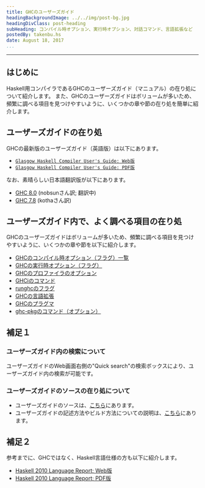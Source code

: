 ```yaml
---
title: GHCのユーザーズガイド
headingBackgroundImage: ../../img/post-bg.jpg
headingDivClass: post-heading
subHeading: コンパイル時オプション、実行時オプション、対話コマンド、言語拡張など
postedBy: takenbu.hs
date: August 18, 2017
...
```

---

## はじめに

Haskell用コンパイラであるGHCのユーザーズガイド（マニュアル）の在り処について紹介します。
また、GHCのユーザーズガイドはボリュームが多いため、頻繁に調べる項目を見つけやすいように、いくつかの章や節の在り処を簡単に紹介します。



## ユーザーズガイドの在り処

GHCの最新版のユーザーズガイド（英語版）は以下にあります。

* [`Glasgow Haskell Compiler User's Guide: Web版`](https://downloads.haskell.org/~ghc/latest/docs/html/users_guide/)
* [`Glasgow Haskell Compiler User's Guide: PDF版`](https://downloads.haskell.org/~ghc/latest/docs/users_guide.pdf)


なお、素晴らしい日本語翻訳版が以下にあります。

* [GHC 8.0](https://ghcguide.haskell.jp/users_guide/index.html)  (nobsunさん訳; 翻訳中)
* [GHC 7.8](http://www.kotha.net/ghcguide_ja/7.8.2/)  (kothaさん訳)



## ユーザーズガイド内で、よく調べる項目の在り処

GHCのユーザーズガイドはボリュームが多いため、頻繁に調べる項目を見つけやすいように、いくつかの章や節を以下に紹介します。

* [GHCのコンパイル時オプション（フラグ）一覧](https://downloads.haskell.org/~ghc/latest/docs/html/users_guide/flags.html)
* [GHCの実行時オプション（フラグ）](https://downloads.haskell.org/~ghc/latest/docs/html/users_guide/runtime_control.html#setting-rts-options)
* [GHCのプロファイラのオプション](https://downloads.haskell.org/~ghc/latest/docs/html/users_guide/profiling.html#profiling)
* [GHCiのコマンド](https://downloads.haskell.org/~ghc/latest/docs/html/users_guide/ghci.html#ghci-commands)
* [runghcのフラグ](https://downloads.haskell.org/~ghc/latest/docs/html/users_guide/runghc.html#runghc-flags)
* [GHCの言語拡張](https://downloads.haskell.org/~ghc/latest/docs/html/users_guide/glasgow_exts.html#language-options)
* [GHCのプラグマ](https://downloads.haskell.org/~ghc/latest/docs/html/users_guide/glasgow_exts.html#pragmas)
* [ghc-pkgのコマンド（オプション）](https://downloads.haskell.org/~ghc/latest/docs/html/users_guide/packages.html#using-packages)



## 補足１

### ユーザーズガイド内の検索について

ユーザーズガイドのWeb画面右側の"Quick search"の検索ボックスにより、ユーザーズガイド内の検索が可能です。


### ユーザーズガイドのソースの在り処について

* ユーザーズガイドのソースは、[こちら](https://github.com/ghc/ghc/tree/master/docs/users_guide)にあります。
* ユーザーズガイドの記述方法やビルド方法についての説明は、[こちら](https://ghc.haskell.org/trac/ghc/wiki/Commentary/UserManual)にあります。



## 補足２

参考までに、GHCではなく、Haskell言語仕様の方も以下に紹介します。

* [Haskell 2010 Language Report; Web版](https://www.haskell.org/onlinereport/haskell2010/)
* [Haskell 2010 Language Report; PDF版](https://www.haskell.org/definition/haskell2010.pdf)



